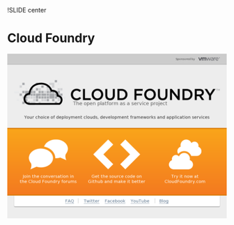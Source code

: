 !SLIDE center
# Cloud Foundry #

[ ![Cloud Foundry](07.Cloud_Foundry.png) ](http://cloudfoundry.org/)
